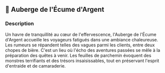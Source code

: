 ## 📍 Auberge de l'Écume d'Argent

### Description

Un havre de tranquillité au cœur de l'effervescence, l'Auberge de l'Écume d'Argent accueille les voyageurs fatigués dans une ambiance chaleureuse. Les rumeurs se répandent telles des vagues parmi les clients, entre deux chopes de bière. C'est un lieu où l'écho des aventures passées se mêle à la préparation des quêtes à venir. Les feuilles de parchemin évoquent des monstres terrifiants et des trésors insaisissables, tout en préservant l'esprit d'entraide et de camaraderie.
